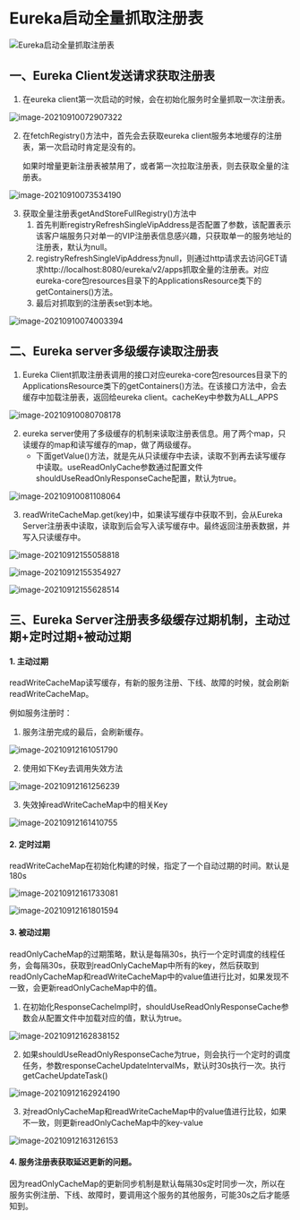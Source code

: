 # Eureka启动全量抓取注册表

![Eureka启动全量抓取注册表](07-Eureka启动全量抓取注册表.assets/Eureka启动全量抓取注册表.png)

## 一、Eureka Client发送请求获取注册表

1. 在eureka client第一次启动的时候，会在初始化服务时全量抓取一次注册表。

![image-20210910072907322](07-Eureka启动全量抓取注册表.assets/image-20210910072907322.png)

2. 在fetchRegistry()方法中，首先会去获取eureka client服务本地缓存的注册表，第一次启动时肯定是没有的。

   如果时增量更新注册表被禁用了，或者第一次拉取注册表，则去获取全量的注册表。

![image-20210910073534190](07-Eureka启动全量抓取注册表.assets/image-20210910073534190.png)

3. 获取全量注册表getAndStoreFullRegistry()方法中
   1. 首先判断registryRefreshSingleVipAddress是否配置了参数，该配置表示该客户端服务只对单一的VIP注册表信息感兴趣，只获取单一的服务地址的注册表，默认为null。
   2. registryRefreshSingleVipAddress为null，则通过http请求去访问GET请求http://localhost:8080/eureka/v2/apps抓取全量的注册表。对应eureka-core包resources目录下的ApplicationsResource类下的getContainers()方法。
   3. 最后对抓取到的注册表set到本地。

![image-20210910074003394](07-Eureka启动全量抓取注册表.assets/image-20210910074003394.png)

## 二、Eureka server多级缓存读取注册表

1. Eureka Client抓取注册表调用的接口对应eureka-core包resources目录下的ApplicationsResource类下的getContainers()方法。在该接口方法中，会去缓存中加载注册表，返回给eureka client。cacheKey中参数为ALL_APPS

![image-20210910080708178](07-Eureka启动全量抓取注册表.assets/image-20210910080708178.png)

2. eureka server使用了多级缓存的机制来读取注册表信息。用了两个map，只读缓存的map和读写缓存的map，做了两级缓存。
   - 下面getValue()方法，就是先从只读缓存中去读，读取不到再去读写缓存中读取。useReadOnlyCache参数通过配置文件shouldUseReadOnlyResponseCache配置，默认为true。

![image-20210910081108064](07-Eureka启动全量抓取注册表.assets/image-20210910081108064.png)

3. readWriteCacheMap.get(key)中，如果读写缓存中获取不到，会从Eureka Server注册表中读取，读取到后会写入读写缓存中。最终返回注册表数据，并写入只读缓存中。

![image-20210912155058818](07-Eureka启动全量抓取注册表.assets/image-20210912155058818.png)

![image-20210912155354927](07-Eureka启动全量抓取注册表.assets/image-20210912155354927.png)

![image-20210912155628514](07-Eureka启动全量抓取注册表.assets/image-20210912155628514.png)

## 三、Eureka Server注册表多级缓存过期机制，主动过期+定时过期+被动过期

#### 1. 主动过期

readWriteCacheMap读写缓存，有新的服务注册、下线、故障的时候，就会刷新readWriteCacheMap。

例如服务注册时：

1. 服务注册完成的最后，会刷新缓存。

![image-20210912161051790](07-Eureka启动全量抓取注册表.assets/image-20210912161051790.png)

2. 使用如下Key去调用失效方法

![image-20210912161256239](07-Eureka启动全量抓取注册表.assets/image-20210912161256239.png)

3. 失效掉readWriteCacheMap中的相关Key

![image-20210912161410755](07-Eureka启动全量抓取注册表.assets/image-20210912161410755.png)

#### 2. 定时过期

readWriteCacheMap在初始化构建的时候，指定了一个自动过期的时间。默认是180s

![image-20210912161733081](07-Eureka启动全量抓取注册表.assets/image-20210912161733081.png)

![image-20210912161801594](07-Eureka启动全量抓取注册表.assets/image-20210912161801594.png)

#### 3. 被动过期

readOnlyCacheMap的过期策略，默认是每隔30s，执行一个定时调度的线程任务，会每隔30s，获取到readOnlyCacheMap中所有的key，然后获取到readOnlyCacheMap和readWriteCacheMap中的value值进行比对，如果发现不一致，会更新readOnlyCacheMap中的值。

1. 在初始化ResponseCacheImpl时，shouldUseReadOnlyResponseCache参数会从配置文件中加载对应的值，默认为true。

![image-20210912162838152](07-Eureka启动全量抓取注册表.assets/image-20210912162838152.png)

2. 如果shouldUseReadOnlyResponseCache为true，则会执行一个定时的调度任务，参数responseCacheUpdateIntervalMs，默认时30s执行一次。执行getCacheUpdateTask()

![image-20210912162924190](07-Eureka启动全量抓取注册表.assets/image-20210912162924190.png)

3. 对readOnlyCacheMap和readWriteCacheMap中的value值进行比较，如果不一致，则更新readOnlyCacheMap中的key-value

![image-20210912163126153](07-Eureka启动全量抓取注册表.assets/image-20210912163126153.png)

#### 4. 服务注册表获取延迟更新的问题。

因为readOnlyCacheMap的更新同步机制是默认每隔30s定时同步一次，所以在服务实例注册、下线、故障时，要调用这个服务的其他服务，可能30s之后才能感知到。